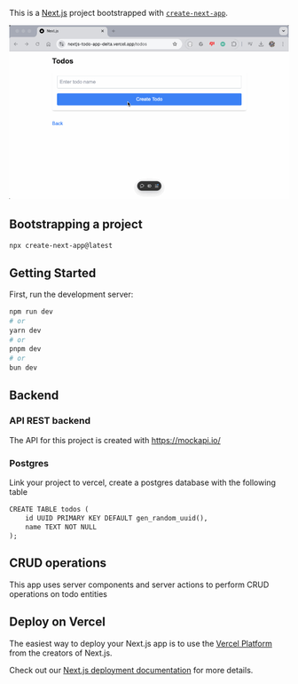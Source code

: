 This is a [Next.js](https://nextjs.org) project bootstrapped with [`create-next-app`](https://nextjs.org/docs/app/api-reference/cli/create-next-app).

![](./nestjs-todo-app.gif)

## Bootstrapping a project

```
npx create-next-app@latest
```

## Getting Started

First, run the development server:

```bash
npm run dev
# or
yarn dev
# or
pnpm dev
# or
bun dev
```

## Backend

### API REST backend

The API for this project is created with https://mockapi.io/

### Postgres

Link your project to vercel, create a postgres database with the following table

```
CREATE TABLE todos (
    id UUID PRIMARY KEY DEFAULT gen_random_uuid(),
    name TEXT NOT NULL
);
```

## CRUD operations

This app uses server components and server actions to perform CRUD operations on todo entities

## Deploy on Vercel

The easiest way to deploy your Next.js app is to use the [Vercel Platform](https://vercel.com/new?utm_medium=default-template&filter=next.js&utm_source=create-next-app&utm_campaign=create-next-app-readme) from the creators of Next.js.

Check out our [Next.js deployment documentation](https://nextjs.org/docs/app/building-your-application/deploying) for more details.
